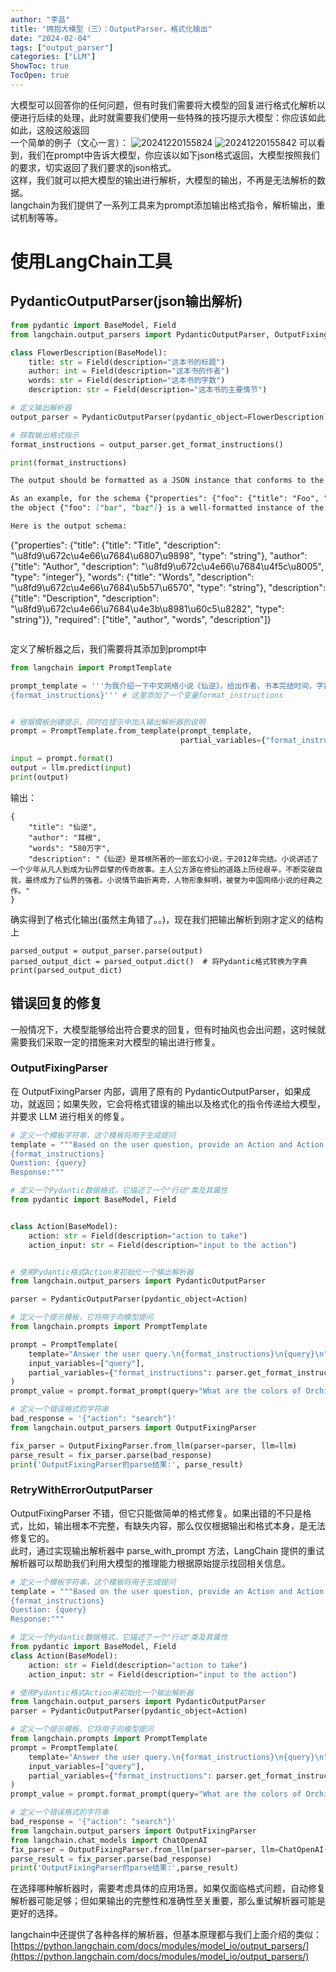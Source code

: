 ```yaml
---
author: "李昌"
title: "拥抱大模型（三）：OutputParser，格式化输出"
date: "2024-02-04"
tags: ["output_parser"]
categories: ["LLM"]
ShowToc: true
TocOpen: true
---
```


大模型可以回答你的任何问题，但有时我们需要将大模型的回复进行格式化解析以便进行后续的处理，此时就需要我们使用一些特殊的技巧提示大模型：你应该如此如此，这般这般返回<br />一个简单的例子（文心一言）：
![20241220155824](https://raw.githubusercontent.com/lich-Img/blogImg/master/img/20241220155824.png)
![20241220155842](https://raw.githubusercontent.com/lich-Img/blogImg/master/img/20241220155842.png)
可以看到，我们在prompt中告诉大模型，你应该以如下json格式返回，大模型按照我们的要求，切实返回了我们要求的json格式。<br />这样，我们就可以把大模型的输出进行解析，大模型的输出，不再是无法解析的数据。<br />langchain为我们提供了一系列工具来为prompt添加输出格式指令，解析输出，重试机制等等。

# 使用LangChain工具
## PydanticOutputParser(json输出解析)
```python
from pydantic import BaseModel, Field
from langchain.output_parsers import PydanticOutputParser, OutputFixingParser

class FlowerDescription(BaseModel):
    title: str = Field(description="这本书的标题")
    author: int = Field(description="这本书的作者")
    words: str = Field(description="这本书的字数")
    description: str = Field(description="这本书的主要情节")

# 定义输出解析器
output_parser = PydanticOutputParser(pydantic_object=FlowerDescription)

# 获取输出格式指示
format_instructions = output_parser.get_format_instructions()

print(format_instructions)
```
```markdown
The output should be formatted as a JSON instance that conforms to the JSON schema below.

As an example, for the schema {"properties": {"foo": {"title": "Foo", "description": "a list of strings", "type": "array", "items": {"type": "string"}}}, "required": ["foo"]}}
the object {"foo": ["bar", "baz"]} is a well-formatted instance of the schema. The object {"properties": {"foo": ["bar", "baz"]}} is not well-formatted.

Here is the output schema:
```
{"properties": {"title": {"title": "Title", "description": "\u8fd9\u672c\u4e66\u7684\u6807\u9898", "type": "string"}, "author": {"title": "Author", "description": "\u8fd9\u672c\u4e66\u7684\u4f5c\u8005", "type": "integer"}, "words": {"title": "Words", "description": "\u8fd9\u672c\u4e66\u7684\u5b57\u6570", "type": "string"}, "description": {"title": "Description", "description": "\u8fd9\u672c\u4e66\u7684\u4e3b\u8981\u60c5\u8282", "type": "string"}}, "required": ["title", "author", "words", "description"]}
```
```
定义了解析器之后，我们需要将其添加到prompt中
```python
from langchain import PromptTemplate

prompt_template = '''为我介绍一下中文网络小说《仙逆》，给出作者，书本完结时间，字数，主要情节概括。
{format_instructions}''' # 这里添加了一个变量format_instructions


# 根据模板创建提示，同时在提示中加入输出解析器的说明
prompt = PromptTemplate.from_template(prompt_template,
                                      partial_variables={"format_instructions": format_instructions})

input = prompt.format()
output = llm.predict(input)
print(output)
```
输出：
```
{
    "title": "仙逆",
    "author": "耳根",
    "words": "580万字",
    "description": "《仙逆》是耳根所著的一部玄幻小说，于2012年完结。小说讲述了一个少年从凡人到成为仙界巨擘的传奇故事。主人公方源在修仙的道路上历经艰辛，不断突破自我，最终成为了仙界的强者。小说情节曲折离奇，人物形象鲜明，被誉为中国网络小说的经典之作。"
}
```
确实得到了格式化输出(虽然主角错了。。)，现在我们把输出解析到刚才定义的结构上
```
parsed_output = output_parser.parse(output)
parsed_output_dict = parsed_output.dict()  # 将Pydantic格式转换为字典
print(parsed_output_dict)
```
## 错误回复的修复
一般情况下，大模型能够给出符合要求的回复，但有时抽风也会出问题，这时候就需要我们采取一定的措施来对大模型的输出进行修复。
### OutputFixingParser
在 OutputFixingParser 内部，调用了原有的 PydanticOutputParser，如果成功，就返回；如果失败，它会将格式错误的输出以及格式化的指令传递给大模型，并要求 LLM 进行相关的修复。	
```python
# 定义一个模板字符串，这个模板将用于生成提问
template = """Based on the user question, provide an Action and Action Input for what step should be taken.
{format_instructions}
Question: {query}
Response:"""

# 定义一个Pydantic数据格式，它描述了一个"行动"类及其属性
from pydantic import BaseModel, Field


class Action(BaseModel):
    action: str = Field(description="action to take")
    action_input: str = Field(description="input to the action")


# 使用Pydantic格式Action来初始化一个输出解析器
from langchain.output_parsers import PydanticOutputParser

parser = PydanticOutputParser(pydantic_object=Action)

# 定义一个提示模板，它将用于向模型提问
from langchain.prompts import PromptTemplate

prompt = PromptTemplate(
    template="Answer the user query.\n{format_instructions}\n{query}\n",
    input_variables=["query"],
    partial_variables={"format_instructions": parser.get_format_instructions()},
)
prompt_value = prompt.format_prompt(query="What are the colors of Orchid?")

# 定义一个错误格式的字符串
bad_response = '{"action": "search"}'
from langchain.output_parsers import OutputFixingParser

fix_parser = OutputFixingParser.from_llm(parser=parser, llm=llm)
parse_result = fix_parser.parse(bad_response)
print('OutputFixingParser的parse结果:', parse_result)
```
<a name="sRsYE"></a>
### RetryWithErrorOutputParser
OutputFixingParser 不错，但它只能做简单的格式修复。如果出错的不只是格式，比如，输出根本不完整，有缺失内容，那么仅仅根据输出和格式本身，是无法修复它的。<br />此时，通过实现输出解析器中 parse_with_prompt 方法，LangChain 提供的重试解析器可以帮助我们利用大模型的推理能力根据原始提示找回相关信息。
```python
# 定义一个模板字符串，这个模板将用于生成提问
template = """Based on the user question, provide an Action and Action Input for what step should be taken.
{format_instructions}
Question: {query}
Response:"""

# 定义一个Pydantic数据格式，它描述了一个"行动"类及其属性
from pydantic import BaseModel, Field
class Action(BaseModel):
    action: str = Field(description="action to take")
    action_input: str = Field(description="input to the action")

# 使用Pydantic格式Action来初始化一个输出解析器
from langchain.output_parsers import PydanticOutputParser
parser = PydanticOutputParser(pydantic_object=Action)

# 定义一个提示模板，它将用于向模型提问
from langchain.prompts import PromptTemplate
prompt = PromptTemplate(
    template="Answer the user query.\n{format_instructions}\n{query}\n",
    input_variables=["query"],
    partial_variables={"format_instructions": parser.get_format_instructions()},
)
prompt_value = prompt.format_prompt(query="What are the colors of Orchid?")

# 定义一个错误格式的字符串
bad_response = '{"action": "search"}'
from langchain.output_parsers import OutputFixingParser
from langchain.chat_models import ChatOpenAI
fix_parser = OutputFixingParser.from_llm(parser=parser, llm=ChatOpenAI())
parse_result = fix_parser.parse(bad_response)
print('OutputFixingParser的parse结果:',parse_result)
```

在选择哪种解析器时，需要考虑具体的应用场景。如果仅面临格式问题，自动修复解析器可能足够；但如果输出的完整性和准确性至关重要，那么重试解析器可能是更好的选择。

langchain中还提供了各种各样的解析器，但基本原理都与我们上面介绍的类似：<br />[https://python.langchain.com/docs/modules/model_io/output_parsers/](https://python.langchain.com/docs/modules/model_io/output_parsers/)

